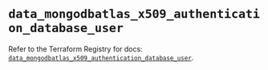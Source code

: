 # `data_mongodbatlas_x509_authentication_database_user`

Refer to the Terraform Registry for docs: [`data_mongodbatlas_x509_authentication_database_user`](https://registry.terraform.io/providers/mongodb/mongodbatlas/1.19.0/docs/data-sources/x509_authentication_database_user).
